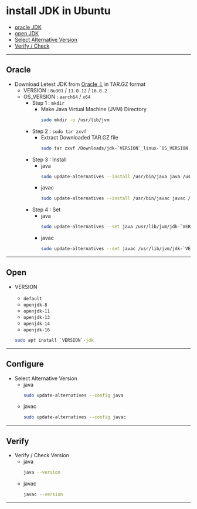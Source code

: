 # install JDK in Ubuntu
  + [oracle JDK](#oracle)
  + [open JDK](#open)
  + [Select Alternative Version](#configure)
  + [Verify / Check](#verify)
***
## Oracle
+ Download Letest JDK from [Oracle ⇩](https://www.oracle.com/java/technologies/javase-downloads.html) in TAR.GZ format
  - VERSION    : `8u301`  /  `11.0.12`  /  `16.0.2`
  - OS_VERSION : `aarch64`  /  `x64`
    + Step 1 : `mkdir`
      - Make Java Virtual Machine (JVM) Directory 
        ```bash
        sudo mkdir -p /usr/lib/jvm
        ```
    + Step 2 : `sudo tar zxvf`
      - Extract Downloaded TAR.GZ file 
        ```bash
        sudo tar zxvf /Downloads/jdk-`VERSION`_linux-`OS_VERSION `_bin.tar.gz -C /usr/lib/jvm
        ```
    + Step 3 : Install
      - java
        ```bash
        sudo update-alternatives --install /usr/bin/java java /usr/lib/jvm/jdk-`VERSION`/bin/java 1
        ```
      - javac
        ```bash
        sudo update-alternatives --install /usr/bin/javac javac /usr/lib/jvm/jdk-`VERSION`/bin/javac 1
        ```
    + Step 4 : Set
      - java
        ```bash
        sudo update-alternatives --set java /usr/lib/jvm/jdk-`VERSION`/bin/java
        ```
      - javac
        ```bash
        sudo update-alternatives --set javac /usr/lib/jvm/jdk-`VERSION`/bin/javac
        ```
***
## Open
+ VERSION
  - `default`
  -  `openjdk-8`
  -  `openjdk-11`
  -  `openjdk-13`
  -  `openjdk-14`
  -  `openjdk-16`   
     
  ```bash
  sudo apt install `VERSION`-jdk
  ```
***
## Configure
- Select Alternative Version
  + java
    ```bash
    sudo update-alternatives --config java
    ```
  + javac
    ```bash
    sudo update-alternatives --config javac
    ```
***
## Verify
- Verify / Check Version 
  - java
    ```bash
    java --version
    ```
  - javac
    ```bash
    javac --version
    ```
***
